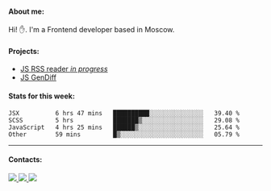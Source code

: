 #### About me:
Hi! ✋.
I'm a Frontend developer based in Moscow.

#### Projects:
- [JS RSS reader *in progress*](https://github.com/GKoil/frontend-project-lvl3)
- [JS GenDiff](https://github.com/GKoil/GenDiff)

#### Stats for this week:
<!--START_SECTION:waka-->
```text
JSX          6 hrs 47 mins   ██████████░░░░░░░░░░░░░░░   39.40 % 
SCSS         5 hrs           ███████▒░░░░░░░░░░░░░░░░░   29.08 % 
JavaScript   4 hrs 25 mins   ██████▒░░░░░░░░░░░░░░░░░░   25.64 % 
Other        59 mins         █▒░░░░░░░░░░░░░░░░░░░░░░░   05.79 % 
```
<!--END_SECTION:waka-->
---
#### Contacts:

<a target='_blank' title='LinkedIn' href="https://www.linkedin.com/in/gkoil/">
  <img src="https://img.shields.io/badge/LinkedIn-0077B5?style=for-the-badge&logo=linkedin&logoColor=white" />
</a>
<a target='_blank' title='Telegram' href="https://t.me/gkoil">
  <img src="https://img.shields.io/badge/Telegram-2CA5E0?style=for-the-badge&logo=telegram&logoColor=white" />
</a>
<a target='_blank' title='Gmail' href="mailto: gk.grigorev@gmail.com">
  <img src="https://img.shields.io/badge/Gmail-D14836?style=for-the-badge&logo=gmail&logoColor=white" />
</a>

